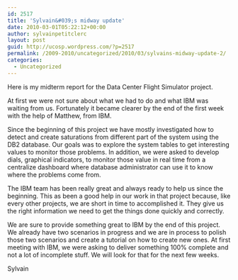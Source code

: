 ```yaml
---
id: 2517
title: 'Sylvain&#039;s midway update'
date: 2010-03-01T05:22:12+00:00
author: sylvainpetitclerc
layout: post
guid: http://ucosp.wordpress.com/?p=2517
permalink: /2009-2010/uncategorized/2010/03/sylvains-midway-update-2/
categories:
  - Uncategorized
---
```

Here is my midterm report for the Data Center Flight Simulator project.

At first we were not sure about what we had to do and what IBM was waiting from us. Fortunately it became clearer by the end of the first week with the help of Matthew, from IBM.

Since the beginning of this project we have mostly investigated how to detect and create saturations from different part of the system using the DB2 database. Our goals was to explore the system tables to get interesting values to monitor those problems. In addition, we were asked to develop dials, graphical indicators, to monitor those value in real time from a centralize dashboard where database administrator can use it to know where the problems come from.

The IBM team has been really great and always ready to help us since the beginning. This as been a good help in our work in that project because, like every other projects, we are short in time to accomplished it. They give us the right information we need to get the things done quickly and correctly.

We are sure to provide something great to IBM by the end of this project. We already have two scenarios in progress and we are in process to polish those two scenarios and create a tutorial on how to create new ones. At first meeting with IBM, we were asking to deliver something 100% complete and not a lot of incomplete stuff. We will look for that for the next few weeks.

Sylvain